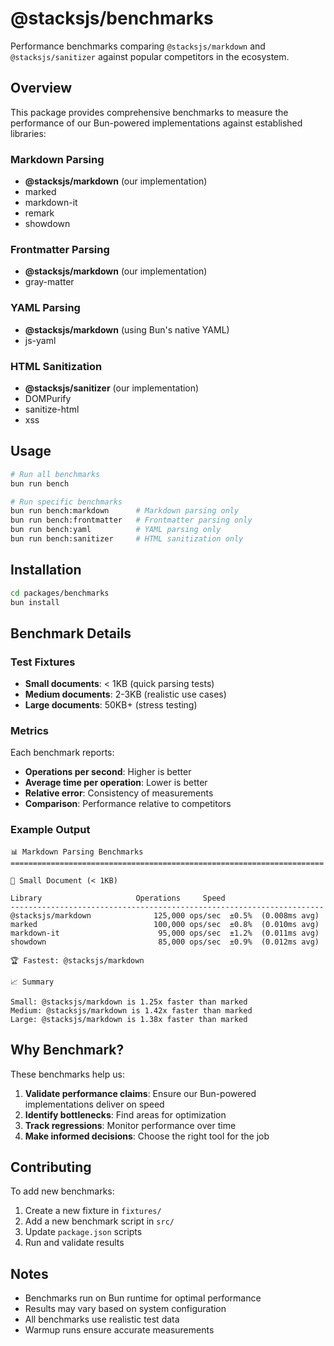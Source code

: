 # @stacksjs/benchmarks

Performance benchmarks comparing `@stacksjs/markdown` and `@stacksjs/sanitizer` against popular competitors in the ecosystem.

## Overview

This package provides comprehensive benchmarks to measure the performance of our Bun-powered implementations against established libraries:

### Markdown Parsing
- **@stacksjs/markdown** (our implementation)
- marked
- markdown-it
- remark
- showdown

### Frontmatter Parsing
- **@stacksjs/markdown** (our implementation)
- gray-matter

### YAML Parsing
- **@stacksjs/markdown** (using Bun's native YAML)
- js-yaml

### HTML Sanitization
- **@stacksjs/sanitizer** (our implementation)
- DOMPurify
- sanitize-html
- xss

## Usage

```bash
# Run all benchmarks
bun run bench

# Run specific benchmarks
bun run bench:markdown      # Markdown parsing only
bun run bench:frontmatter   # Frontmatter parsing only
bun run bench:yaml          # YAML parsing only
bun run bench:sanitizer     # HTML sanitization only
```

## Installation

```bash
cd packages/benchmarks
bun install
```

## Benchmark Details

### Test Fixtures

- **Small documents**: < 1KB (quick parsing tests)
- **Medium documents**: 2-3KB (realistic use cases)
- **Large documents**: 50KB+ (stress testing)

### Metrics

Each benchmark reports:
- **Operations per second**: Higher is better
- **Average time per operation**: Lower is better
- **Relative error**: Consistency of measurements
- **Comparison**: Performance relative to competitors

### Example Output

```
📊 Markdown Parsing Benchmarks
======================================================================

📄 Small Document (< 1KB)

Library                     Operations     Speed
----------------------------------------------------------------------
@stacksjs/markdown              125,000 ops/sec  ±0.5%  (0.008ms avg)
marked                          100,000 ops/sec  ±0.8%  (0.010ms avg)
markdown-it                      95,000 ops/sec  ±1.2%  (0.011ms avg)
showdown                         85,000 ops/sec  ±0.9%  (0.012ms avg)

🏆 Fastest: @stacksjs/markdown

📈 Summary

Small: @stacksjs/markdown is 1.25x faster than marked
Medium: @stacksjs/markdown is 1.42x faster than marked
Large: @stacksjs/markdown is 1.38x faster than marked
```

## Why Benchmark?

These benchmarks help us:

1. **Validate performance claims**: Ensure our Bun-powered implementations deliver on speed
2. **Identify bottlenecks**: Find areas for optimization
3. **Track regressions**: Monitor performance over time
4. **Make informed decisions**: Choose the right tool for the job

## Contributing

To add new benchmarks:

1. Create a new fixture in `fixtures/`
2. Add a new benchmark script in `src/`
3. Update `package.json` scripts
4. Run and validate results

## Notes

- Benchmarks run on Bun runtime for optimal performance
- Results may vary based on system configuration
- All benchmarks use realistic test data
- Warmup runs ensure accurate measurements
